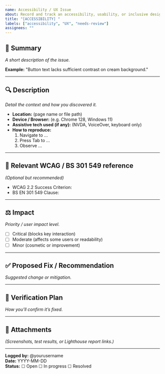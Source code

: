 ```yaml
---
name: Accessibility / UX Issue
about: Record and track an accessibility, usability, or inclusive design issue.
title: "[ACCESSIBILITY] "
labels: ["accessibility", "UX", "needs-review"]
assignees: ""
---
```


## 🧩 Summary
_A short description of the issue._

**Example:** "Button text lacks sufficient contrast on cream background."

---

## 🔍 Description
_Detail the context and how you discovered it._

- **Location:** (page name or file path)
- **Device / Browser:** (e.g. Chrome 128, Windows 11)
- **Assistive tech used (if any):** (NVDA, VoiceOver, keyboard only)
- **How to reproduce:**
  1. Navigate to ...
  2. Press Tab to ...
  3. Observe ...

---

## 📘 Relevant WCAG / BS 301 549 reference
_(Optional but recommended)_

- WCAG 2.2 Success Criterion: 
- BS EN 301 549 Clause: 

---

## ⚖️ Impact
_Priority / user impact level._

- [ ] Critical (blocks key interaction)
- [ ] Moderate (affects some users or readability)
- [ ] Minor (cosmetic or improvement)

---

## ✅ Proposed Fix / Recommendation
_Suggested change or mitigation._

---

## 🧠 Verification Plan
_How you’ll confirm it’s fixed._

---

## 📸 Attachments
_(Screenshots, test results, or Lighthouse report links.)_

---

**Logged by:** @yourusername  
**Date:** YYYY-MM-DD  
**Status:** ☐ Open ☐ In progress ☐ Resolved
